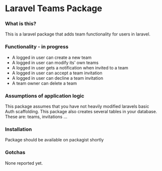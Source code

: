 # Laravel Teams Package
### What is this?
This is a laravel package that adds team functionality for users in laravel.

### Functionality - in progress
 - A logged in user can create a new team
 - A logged in user can modify its' own teams
 - A logged in user gets a notification when invited to a team
 - A logged in user can accept a team invitation
 - A logged in user can decline a team invitation
 - A team owner can delete a team

### Assumptions of application logic
This package assumes that you have not heavily modified laravels basic Auth scaffolding. This package also creates several tables in your database. These are: teams, invitations … 

### Installation
Package should be available on packagist shortly

### Gotchas
None reported yet.